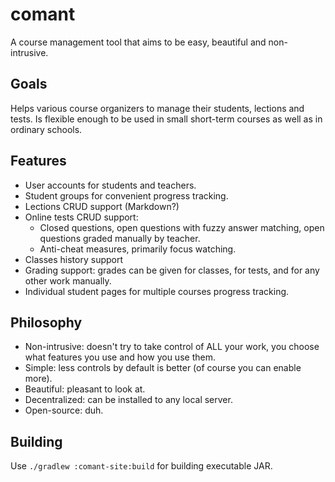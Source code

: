 # comant
A course management tool that aims to be easy, beautiful and non-intrusive.

## Goals

Helps various course organizers to manage their students, lections and tests.
Is flexible enough to be used in small short-term courses as well as in
ordinary schools.

## Features

- User accounts for students and teachers.
- Student groups for convenient progress tracking.
- Lections CRUD support (Markdown?)
- Online tests CRUD support:
  - Closed questions, open questions with fuzzy answer matching, open questions
   graded manually by teacher.
  - Anti-cheat measures, primarily focus watching.
- Classes history support
- Grading support: grades can be given for classes, for tests, and for any
 other work manually.
- Individual student pages for multiple courses progress tracking.

## Philosophy

- Non-intrusive: doesn't try to take control of ALL your work, you choose what
 features you use and how you use them.
- Simple: less controls by default is better (of course you can enable more).
- Beautiful: pleasant to look at.
- Decentralized: can be installed to any local server.
- Open-source: duh.

## Building
Use `./gradlew :comant-site:build` for building executable JAR.